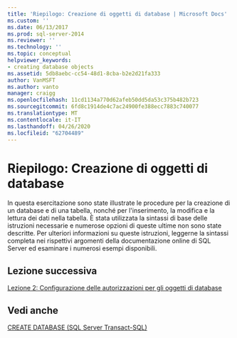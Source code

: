 ```yaml
---
title: 'Riepilogo: Creazione di oggetti di database | Microsoft Docs'
ms.custom: ''
ms.date: 06/13/2017
ms.prod: sql-server-2014
ms.reviewer: ''
ms.technology: ''
ms.topic: conceptual
helpviewer_keywords:
- creating database objects
ms.assetid: 5db8aebc-cc54-48d1-8cba-b2e2d21fa333
author: VanMSFT
ms.author: vanto
manager: craigg
ms.openlocfilehash: 11cd1134a770d62afeb50dd5da53c375b482b723
ms.sourcegitcommit: 6fd8c1914de4c7ac24900fe388ecc7883c740077
ms.translationtype: MT
ms.contentlocale: it-IT
ms.lasthandoff: 04/26/2020
ms.locfileid: "62704489"
---
```

# <a name="summary-creating-database-objects"></a>Riepilogo: Creazione di oggetti di database
  In questa esercitazione sono state illustrate le procedure per la creazione di un database e di una tabella, nonché per l'inserimento, la modifica e la lettura dei dati nella tabella. È stata utilizzata la sintassi di base delle istruzioni necessarie e numerose opzioni di queste ultime non sono state descritte. Per ulteriori informazioni su queste istruzioni, leggerne la sintassi completa nei rispettivi argomenti della documentazione online di SQL Server ed esaminare i numerosi esempi disponibili.  
  
## <a name="next-lesson"></a>Lezione successiva  
 [Lezione 2: Configurazione delle autorizzazioni per gli oggetti di database](lesson-2-configuring-permissions-on-database-objects.md)  
  
## <a name="see-also"></a>Vedi anche  
 [CREATE DATABASE &#40;SQL Server Transact-SQL&#41;](/sql/t-sql/statements/create-database-sql-server-transact-sql)  
  
  
